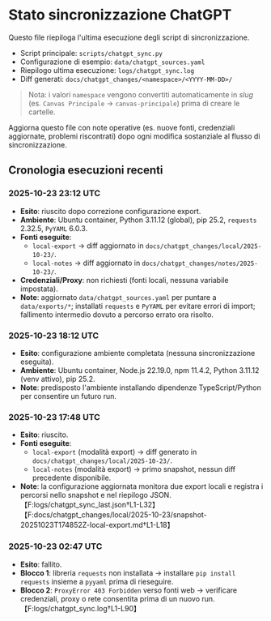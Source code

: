 # Stato sincronizzazione ChatGPT

Questo file riepiloga l'ultima esecuzione degli script di sincronizzazione.

- Script principale: `scripts/chatgpt_sync.py`
- Configurazione di esempio: `data/chatgpt_sources.yaml`
- Riepilogo ultima esecuzione: `logs/chatgpt_sync.log`
- Diff generati: `docs/chatgpt_changes/<namespace>/<YYYY-MM-DD>/`

> Nota: i valori `namespace` vengono convertiti automaticamente in *slug*
(es. `Canvas Principale` → `canvas-principale`) prima di creare le cartelle.

Aggiorna questo file con note operative (es. nuove fonti, credenziali aggiornate,
problemi riscontrati) dopo ogni modifica sostanziale al flusso di sincronizzazione.

## Cronologia esecuzioni recenti

### 2025-10-23 23:12 UTC
- **Esito**: riuscito dopo correzione configurazione export.
- **Ambiente**: Ubuntu container, Python 3.11.12 (global), pip 25.2, `requests` 2.32.5, `PyYAML` 6.0.3.
- **Fonti eseguite**:
  - `local-export` → diff aggiornato in `docs/chatgpt_changes/local/2025-10-23/`.
  - `local-notes` → diff aggiornato in `docs/chatgpt_changes/notes/2025-10-23/`.
- **Credenziali/Proxy**: non richiesti (fonti locali, nessuna variabile impostata).
- **Note**: aggiornato `data/chatgpt_sources.yaml` per puntare a `data/exports/*`; installati `requests` e `PyYAML` per evitare errori di import; fallimento intermedio dovuto a percorso errato ora risolto.

### 2025-10-23 18:12 UTC
- **Esito**: configurazione ambiente completata (nessuna sincronizzazione eseguita).
- **Ambiente**: Ubuntu container, Node.js 22.19.0, npm 11.4.2, Python 3.11.12 (venv attivo), pip 25.2.
- **Note**: predisposto l'ambiente installando dipendenze TypeScript/Python per consentire un futuro run.

### 2025-10-23 17:48 UTC
- **Esito**: riuscito.
- **Fonti eseguite**:
  - `local-export` (modalità export) → diff generato in `docs/chatgpt_changes/local/2025-10-23/`.
  - `local-notes` (modalità export) → primo snapshot, nessun diff precedente disponibile.
- **Note**: la configurazione aggiornata monitora due export locali e registra i percorsi
  nello snapshot e nel riepilogo JSON.【F:logs/chatgpt_sync_last.json†L1-L32】【F:docs/chatgpt_changes/local/2025-10-23/snapshot-20251023T174852Z-local-export.md†L1-L18】

### 2025-10-23 02:47 UTC
- **Esito**: fallito.
- **Blocco 1**: libreria `requests` non installata → installare `pip install requests`
  insieme a `pyyaml` prima di rieseguire.
- **Blocco 2**: `ProxyError 403 Forbidden` verso fonti web → verificare credenziali, proxy
  o rete consentita prima di un nuovo run.【F:logs/chatgpt_sync.log†L1-L90】

